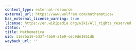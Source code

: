 ```yaml
---
content_type: external-resource
external_url: https://www.wolfram.com/mathematica/
has_external_license_warning: true
license: https://en.wikipedia.org/wiki/All_rights_reserved
status: ''
title: Mathematica
uid: 11e7ba19-bd3f-4bb9-a1e9-cec9de1861db
wayback_url: ''
---
```

